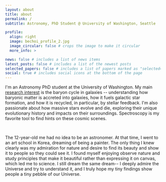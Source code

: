 ```yaml
---
layout: about
title: about
permalink: /
subtitle: Astronomy, PhD Student @ University of Washington, Seattle

profile:
  align: right
  image: bechoi_profile_2.jpg
  image_circular: false # crops the image to make it circular
  more_info: >

news: false # includes a list of news items
latest_posts: false # includes a list of the newest posts
selected_papers: false # includes a list of papers marked as "selected={true}"
social: true # includes social icons at the bottom of the page
---
```


I'm an Astronomy PhD student at the University of Washington. My main [research interest](/research/) is the baryon cycle in galaxies -- understanding how baryonic matter is accreted into galaxies, how it fuels galactic star formation, and how it is recycled, in particular, by stellar feedback. I'm also passionate about how massive stars evolve and die, exploring their unique evolutionary history and impacts on their surroundings. Spectroscopy is my favorite tool to find hints on these cosmic scenes.

<br>
<!-- "Painters understand nature and love it, and teach us to see." - Vincent van Gogh -->

The 12-year-old me had no idea to be an astronomer. At that time, I went to an art school in Korea, dreaming of being a painter. The only thing I knew clearly was my admiration for nature and desire to find its beauty and show it to people so they could see it. I found myself enjoying observe nature and study principles that make it beautiful rather than expressing it on canvas, which led me to science. I still dream the same dream-- I deeply admire the Universe and try to understand it, and I truly hope my tiny findings show people a tiny pebble of our Universe.
